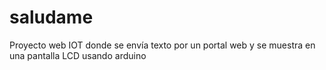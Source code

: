 # saludame
Proyecto web IOT donde se envía texto por un portal web y se muestra en una pantalla LCD usando arduino

